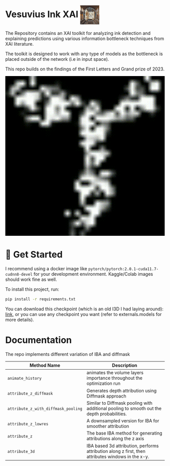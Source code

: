 # Vesuvius Ink XAI <img align="center" width="60" height="60" src="chatgpt_logo.png">

<!-- ![Vesuvius Challenge XAI](chatgpt_logo.png) -->

The Repository contains an XAI toolkit for analyzing ink detection and explaining predictions using various information bottleneck techniques from XAI literature. 

The toolkit is designed to work with any type of models as the bottleneck is placed outside of the network (i.e in input space).    

This repo builds on the findings of the First Letters and Grand prize of 2023. 




![3d Attribution](attribution.gif)


# 🚀 Get Started

I recommend using a docker image like `pytorch/pytorch:2.0.1-cuda11.7-cudnn8-devel` for your development environment. Kaggle/Colab images should work fine as well. 

To install this project, run:

```bash
pip install -r requirements.txt

```

You can download this checkpoint (which is an old I3D I had laying around): [link](https://drive.google.com/file/d/1BXvADKzJZ4ZSDHsKXa-fZES3MOfMrMdJ/view?usp=sharing), or you can use any checkpoint you want (refer to externals.models for more details). 

# Documentation
The repo implements different variation of IBA and diffmask 

| Method Name       | Description                                                                 |
|-------------------|-----------------------------------------------------------------------------|
| `animate_history`       | animates the volume layers importance throughout the optimization run                               |
| `attribute_z_diffmask` | Generates depth attribution using Diffmask approach                       |
| `attribute_z_with_diffmask_pooling`     | Similar to Diffmask pooling with additional pooling to smooth out the depth probabilities.                 |
| `attribute_z_lowres`   | A downsampled version for IBA for smoother attribution    |
| `attribute_z`         | The base IBA method for generating attributions along the z axis  |
| `attribute_3d`        | IBA based 3d attribution, performs attribution along z first, then attributes windows in the x-y.                            |

<!-- # IBA GUI

To run the GUI:

```bash
streamlit run GUI.py
```
 -->
